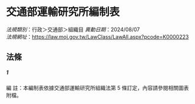 # 交通部運輸研究所編制表

*法規類別*：行政＞交通部＞組織目
*異動日期*：2024/08/07  
*法規網址*：https://law.moj.gov.tw/LawClass/LawAll.aspx?pcode=K0000223



## 法條
##### 1
編      註：本編制表依據交通部運輸研究所組織法第 5  條訂定，內容請參閱相關圖表附檔。


